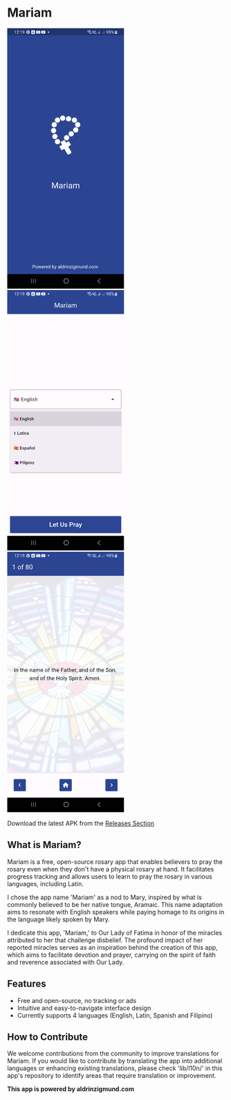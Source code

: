 # Mariam

<img src="screenshots/screenshot1.png" alt="Screenshot 1" width="270" height="602"><img src="screenshots/screenshot2.png" alt="Screenshot 2" width="270" height="602"><img src="screenshots/screenshot3.png" alt="Screenshot 3" width="270" height="602">

Download the latest APK from the [Releases Section](https://github.com/aldrinzigmundv/mariam/releases/latest)

## What is Mariam?

Mariam is a free, open-source rosary app that enables believers to pray the rosary even when they don't have a physical rosary at hand. It facilitates progress tracking and allows users to learn to pray the rosary in various languages, including Latin.

I chose the app name 'Mariam' as a nod to Mary, inspired by what is commonly believed to be her native tongue, Aramaic. This name adaptation aims to resonate with English speakers while paying homage to its origins in the language likely spoken by Mary.

I dedicate this app, 'Mariam,' to Our Lady of Fatima in honor of the miracles attributed to her that challenge disbelief. The profound impact of her reported miracles serves as an inspiration behind the creation of this app, which aims to facilitate devotion and prayer, carrying on the spirit of faith and reverence associated with Our Lady.

## Features
* Free and open-source, no tracking or ads
* Intuitive and easy-to-navigate interface design
* Currently supports 4 languages (English, Latin, Spanish and Filipino)



## How to Contribute

We welcome contributions from the community to improve translations for Mariam. If you would like to contribute by translating the app into additional languages or enhancing existing translations, please check 'lib/l10n/' in this app's repository to identify areas that require translation or improvement.


**This app is powered by aldrinzigmund.com**